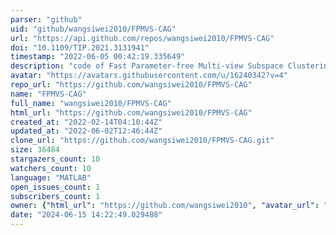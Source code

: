 ```yaml
---
parser: "github"
uid: "github/wangsiwei2010/FPMVS-CAG"
url: "https://api.github.com/repos/wangsiwei2010/FPMVS-CAG"
doi: "10.1109/TIP.2021.3131941"
timestamp: "2022-06-05 00:42:19.335649"
description: "code of Fast Parameter-free Multi-view Subspace Clustering with Consensus Anchor Guidance  published in IEEE TIP2022"
avatar: "https://avatars.githubusercontent.com/u/16240342?v=4"
repo_url: "https://github.com/wangsiwei2010/FPMVS-CAG"
name: "FPMVS-CAG"
full_name: "wangsiwei2010/FPMVS-CAG"
html_url: "https://github.com/wangsiwei2010/FPMVS-CAG"
created_at: "2022-02-14T04:10:44Z"
updated_at: "2022-06-02T12:46:44Z"
clone_url: "https://github.com/wangsiwei2010/FPMVS-CAG.git"
size: 36484
stargazers_count: 10
watchers_count: 10
language: "MATLAB"
open_issues_count: 1
subscribers_count: 1
owner: {"html_url": "https://github.com/wangsiwei2010", "avatar_url": "https://avatars.githubusercontent.com/u/16240342?v=4", "login": "wangsiwei2010", "type": "User"}
date: "2024-06-15 14:22:49.029488"
---
```

